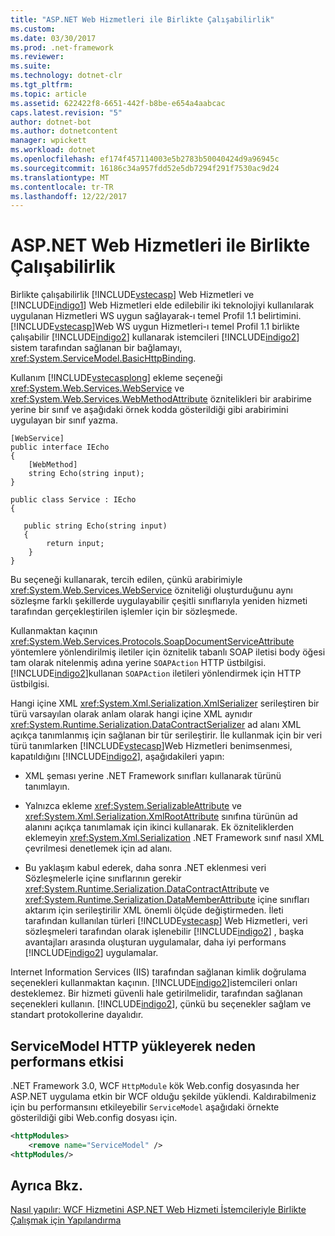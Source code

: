 ```yaml
---
title: "ASP.NET Web Hizmetleri ile Birlikte Çalışabilirlik"
ms.custom: 
ms.date: 03/30/2017
ms.prod: .net-framework
ms.reviewer: 
ms.suite: 
ms.technology: dotnet-clr
ms.tgt_pltfrm: 
ms.topic: article
ms.assetid: 622422f8-6651-442f-b8be-e654a4aabcac
caps.latest.revision: "5"
author: dotnet-bot
ms.author: dotnetcontent
manager: wpickett
ms.workload: dotnet
ms.openlocfilehash: ef174f457114003e5b2783b50040424d9a96945c
ms.sourcegitcommit: 16186c34a957fdd52e5db7294f291f7530ac9d24
ms.translationtype: MT
ms.contentlocale: tr-TR
ms.lasthandoff: 12/22/2017
---
```

# <a name="interoperability-with-aspnet-web-services"></a>ASP.NET Web Hizmetleri ile Birlikte Çalışabilirlik
Birlikte çalışabilirlik [!INCLUDE[vstecasp](../../../../includes/vstecasp-md.md)] Web Hizmetleri ve [!INCLUDE[indigo1](../../../../includes/indigo1-md.md)] Web Hizmetleri elde edilebilir iki teknolojiyi kullanılarak uygulanan Hizmetleri WS uygun sağlayarak-ı temel Profil 1.1 belirtimini. [!INCLUDE[vstecasp](../../../../includes/vstecasp-md.md)]Web WS uygun Hizmetleri-ı temel Profil 1.1 birlikte çalışabilir [!INCLUDE[indigo2](../../../../includes/indigo2-md.md)] kullanarak istemcileri [!INCLUDE[indigo2](../../../../includes/indigo2-md.md)] sistem tarafından sağlanan bir bağlamayı, <xref:System.ServiceModel.BasicHttpBinding>.  
  
 Kullanım [!INCLUDE[vstecasplong](../../../../includes/vstecasplong-md.md)] ekleme seçeneği <xref:System.Web.Services.WebService> ve <xref:System.Web.Services.WebMethodAttribute> öznitelikleri bir arabirime yerine bir sınıf ve aşağıdaki örnek kodda gösterildiği gibi arabirimini uygulayan bir sınıf yazma.  
  
```  
[WebService]  
public interface IEcho  
{  
    [WebMethod]  
    string Echo(string input);  
}  
  
public class Service : IEcho  
{  
  
   public string Echo(string input)  
   {  
        return input;  
    }  
}  
```  
  
 Bu seçeneği kullanarak, tercih edilen, çünkü arabirimiyle <xref:System.Web.Services.WebService> özniteliği oluşturduğunu aynı sözleşme farklı şekillerde uygulayabilir çeşitli sınıflarıyla yeniden hizmeti tarafından gerçekleştirilen işlemler için bir sözleşmede.  
  
 Kullanmaktan kaçının <xref:System.Web.Services.Protocols.SoapDocumentServiceAttribute> yöntemlere yönlendirilmiş iletiler için öznitelik tabanlı SOAP iletisi body öğesi tam olarak nitelenmiş adına yerine `SOAPAction` HTTP üstbilgisi. [!INCLUDE[indigo2](../../../../includes/indigo2-md.md)]kullanan `SOAPAction` iletileri yönlendirmek için HTTP üstbilgisi.  
  
 Hangi içine XML <xref:System.Xml.Serialization.XmlSerializer> serileştiren bir türü varsayılan olarak anlam olarak hangi içine XML aynıdır <xref:System.Runtime.Serialization.DataContractSerializer> ad alanı XML açıkça tanımlanmış için sağlanan bir tür serileştirir. İle kullanmak için bir veri türü tanımlarken [!INCLUDE[vstecasp](../../../../includes/vstecasp-md.md)]Web Hizmetleri benimsenmesi, kapatıldığını [!INCLUDE[indigo2](../../../../includes/indigo2-md.md)], aşağıdakileri yapın:  
  
-   XML şeması yerine .NET Framework sınıfları kullanarak türünü tanımlayın.  
  
-   Yalnızca ekleme <xref:System.SerializableAttribute> ve <xref:System.Xml.Serialization.XmlRootAttribute> sınıfına türünün ad alanını açıkça tanımlamak için ikinci kullanarak. Ek özniteliklerden eklemeyin <xref:System.Xml.Serialization> .NET Framework sınıf nasıl XML çevrilmesi denetlemek için ad alanı.  
  
-   Bu yaklaşım kabul ederek, daha sonra .NET eklenmesi veri Sözleşmelerle içine sınıflarının gerekir <xref:System.Runtime.Serialization.DataContractAttribute> ve <xref:System.Runtime.Serialization.DataMemberAttribute> içine sınıfları aktarım için serileştirilir XML önemli ölçüde değiştirmeden. İleti tarafından kullanılan türleri [!INCLUDE[vstecasp](../../../../includes/vstecasp-md.md)] Web Hizmetleri, veri sözleşmeleri tarafından olarak işlenebilir [!INCLUDE[indigo2](../../../../includes/indigo2-md.md)] , başka avantajları arasında oluşturan uygulamalar, daha iyi performans [!INCLUDE[indigo2](../../../../includes/indigo2-md.md)] uygulamalar.  
  
 Internet Information Services (IIS) tarafından sağlanan kimlik doğrulama seçenekleri kullanmaktan kaçının. [!INCLUDE[indigo2](../../../../includes/indigo2-md.md)]istemcileri onları desteklemez. Bir hizmeti güvenli hale getirilmelidir, tarafından sağlanan seçenekleri kullanın. [!INCLUDE[indigo2](../../../../includes/indigo2-md.md)], çünkü bu seçenekler sağlam ve standart protokollerine dayalıdır.  
  
## <a name="performance-impact-caused-by-loading-the-servicemodel-httpmodule"></a>ServiceModel HTTP yükleyerek neden performans etkisi  
 .NET Framework 3.0, WCF `HttpModule` kök Web.config dosyasında her ASP.NET uygulama etkin bir WCF olduğu şekilde yüklendi. Kaldırabilmeniz için bu performansını etkileyebilir `ServiceModel` aşağıdaki örnekte gösterildiği gibi Web.config dosyası için.  
  
```xml  
<httpModules>  
    <remove name="ServiceModel" />  
<httpModules/>  
```  
  
## <a name="see-also"></a>Ayrıca Bkz.  
 [Nasıl yapılır: WCF Hizmetini ASP.NET Web Hizmeti İstemcileriyle Birlikte Çalışmak için Yapılandırma](../../../../docs/framework/wcf/feature-details/config-wcf-service-with-aspnet-web-service.md)
